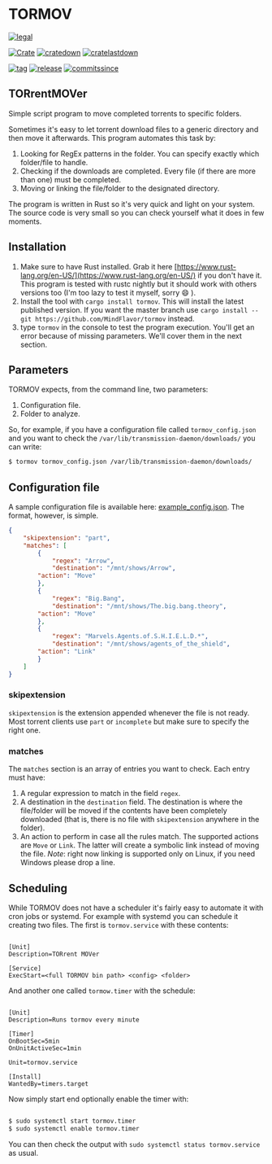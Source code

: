 # TORMOV

[![legal](https://img.shields.io/github/license/mindflavor/tormov.svg)](LICENSE)

[![Crate](https://img.shields.io/crates/v/tormov.svg)](https://crates.io/crates/tormov)  [![cratedown](https://img.shields.io/crates/d/tormov.svg)](https://crates.io/crates/tormov) [![cratelastdown](https://img.shields.io/crates/dv/tormov.svg)](https://crates.io/crates/tormov)

[![tag](https://img.shields.io/github/tag/mindflavor/tormov.svg)](https://github.com/MindFlavor/tormov/tree/v0.3.1)
[![release](https://img.shields.io/github/release/mindflavor/tormov.svg)](https://github.com/MindFlavor/tormov/tree/v0.3.1)
[![commitssince](https://img.shields.io/github/commits-since/mindflavor/tormov/v0.3.1.svg)](https://img.shields.io/github/commits-since/mindflavor/tormov/v0.3.1.svg)

## TORrentMOVer

Simple script program to move completed torrents to specific folders.

Sometimes it's easy to let torrent download files to a generic directory and then move it afterwards. This program automates this task by:

1. Looking for RegEx patterns in the folder. You can specify exactly which folder/file to handle.
1. Checking if the downloads are completed. Every file (if there are more than one) must be completed.
1. Moving or linking the file/folder to the designated directory.

The program is written in Rust so it's very quick and light on your system. The source code is very small so you can check yourself what it does in few moments.

## Installation

1. Make sure to have Rust installed. Grab it here [https://www.rust-lang.org/en-US/](https://www.rust-lang.org/en-US/) if you don't have it. This program is tested with rustc nightly but it should work with others versions too (I'm too lazy to test it myself, sorry :smile: ).
1. Install the tool with ```cargo install tormov```. This will install the latest published version. If you want the master branch use ```cargo install --git https://github.com/MindFlavor/tormov``` instead.
1. type ```tormov``` in the console to test the program execution. You'll get an error because of missing parameters. We'll cover them in the next section.

## Parameters

TORMOV expects, from the command line, two parameters:

1. Configuration file.
1. Folder to analyze.

So, for example, if you have a configuration file called ```tormov_config.json``` and you want to check the ```/var/lib/transmission-daemon/downloads/``` you can write:

```bash
$ tormov tormov_config.json /var/lib/transmission-daemon/downloads/
```

## Configuration file

A sample configuration file is available here: [example_config.json](https://github.com/MindFlavor/tormov/blob/master/example_config.json). The format, however, is simple.

```json
{
    "skipextension": "part",
    "matches": [
        {
            "regex": "Arrow",
            "destination": "/mnt/shows/Arrow",
	    "action": "Move"
        },
        {
            "regex": "Big.Bang",
            "destination": "/mnt/shows/The.big.bang.theory",
	    "action": "Move"
        },
        {
            "regex": "Marvels.Agents.of.S.H.I.E.L.D.*",
            "destination": "/mnt/shows/agents_of_the_shield",
	    "action": "Link"
        }
    ]
}
```

### skipextension

```skipextension``` is the extension appended whenever the file is not ready. Most torrent clients use ```part``` or ```incomplete``` but make sure to specify the right one.

### matches

The ```matches``` section is an array of entries you want to check. Each entry must have:

1. A regular expression to match in the field ```regex```.
1. A destination in the ```destination``` field. The destination is where the file/folder will be moved if the contents have been completely downloaded (that is, there is no file with ```skipextension``` anywhere in the folder).
1. An action to perform in case all the rules match. The supported actions are ```Move``` or ```Link```. The latter will create a symbolic link instead of moving the file. *Note*: right now linking is supported only on Linux, if you need Windows please drop a line.

## Scheduling

While TORMOV does not have a scheduler it's fairly easy to automate it with cron jobs or systemd. For example with systemd you can schedule it creating two files. The first is ```tormov.service``` with these contents:

```

[Unit]
Description=TORrent MOVer

[Service]
ExecStart=<full TORMOV bin path> <config> <folder>

```

And another one called ```tormow.timer``` with the schedule:

```

[Unit]
Description=Runs tormov every minute

[Timer]
OnBootSec=5min
OnUnitActiveSec=1min

Unit=tormov.service

[Install]
WantedBy=timers.target

```

Now simply start end optionally enable the timer with:

```bash

$ sudo systemctl start tormov.timer
$ sudo systemctl enable tormov.timer

```

You can then check the output with ```sudo systemctl status tormov.service``` as usual.

